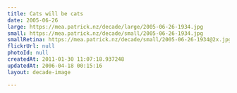 ```yaml
---
title: Cats will be cats
date: 2005-06-26
large: https://mea.patrick.nz/decade/large/2005-06-26-1934.jpg
small: https://mea.patrick.nz/decade/small/2005-06-26-1934.jpg
smallRetina: https://mea.patrick.nz/decade/small/2005-06-26-1934@2x.jpg
flickrUrl: null
photoId: null
createdAt: 2011-01-30 11:07:18.937248
updatedAt: 2006-04-18 00:15:16
layout: decade-image

---
```


